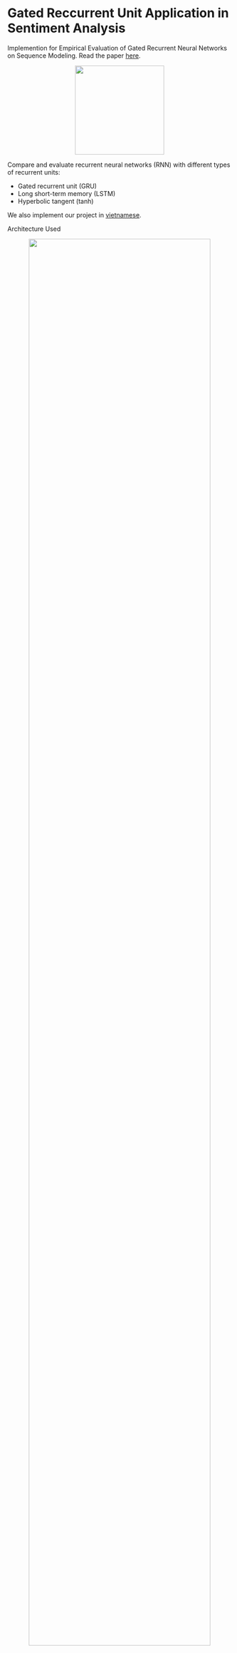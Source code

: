 # Gated Reccurrent Unit Application in Sentiment Analysis
Implemention for Empirical Evaluation of Gated Recurrent Neural Networks on Sequence Modeling. Read the paper [here](https://arxiv.org/pdf/1412.3555.pdf).

<p align="center">
    <img src='https://storage.googleapis.com/protonx-cloud-storage/transformer/protonx-transf.png' width=200 class="center">
</p>

Compare and evaluate recurrent neural networks (RNN) with different types of recurrent units: 
- Gated recurrent unit (GRU)
- Long short-term memory (LSTM)
- Hyperbolic tangent (tanh)

We also implement our project in [vietnamese](https://docs.google.com/document/d/1GHZIDAyfCL2O-PVPVyQJdcQ8FxdkPGA4-AQd3cCYoMQ/edit?usp=sharing).

Architecture Used
<p align="center">
    <img src='./assets/architecture.png' width="90%" class="center">
</p>

Advisors: [Ngoc Nguyen](https://github.com/bangoc123)

Authors: [Duong Tran](https://github.com/ttduongtran), [Dung Nguyen](https://github.com/anhdungpro97), [Sang Nguyen](https://github.com/joeeislovely)



## I.  Setup Environment

- Step 1: Create the environment (Make sure you have installed the lastest [Miniconda](https://docs.conda.io/en/latest/miniconda.html))

```python
conda env create -f environment.yml
```

- Step 2: Activate environment
```
conda activate gru
```

## II.  Set up your dataset

- Your dataset must be a `.csv` file.
- You should remember the directory where you put the dataset in order to use it for training.
	+ The default directory is `../data/..`.
	+ For example: `../data/IMDB_Dataset.csv`.
- You can use the default `IMDB_Dataset.csv` or `IMDB_Dataset_mini.csv` which are available in `../data`.
- More about the IMDB_Dataset at [Kaggle](https://www.kaggle.com/lakshmi25npathi/imdb-dataset-of-50k-movie-reviews). 

- If you use another dataset, remember that your dataset should be same as this architecture.

| data_name   |   data_label      |
|----------|:-------------:|
| Training sentence 1       |  label 1|
| Trainning sentence 2              |    label 2 |
| ...              |    ... |

- For example: `IMDB_Dataset.csv`

| review   |   sentiment      |
|----------|:-------------:|
| What a disappointment! Piper Perabo...       |  negative|
| I love this movie. It was one of my favorite m...             |    positive |
| ...              |    ... |
	

- References: [ProtonX-Transformer](https://github.com/bangoc123/transformer) and [ProtonX-NLPMixer](https://github.com/bangoc123/mlp-mixer)

## III. Training Process

Training script:


```python

!python train.py --epochs ${epochs} 
                --model-folder ${model_folder}
                --checkpoint-folder ${checkpoint_folder}
                --data-path ${data_path}
                --data-name ${data_name}
                --label-name ${label_name}
                --data-classes ${data_classes}
                --num-class ${num_classes}
                --model ${model} 
                --units ${units}
                --embedding-size ${embedding_size}
                --vocab-size ${vocab_size}
                --max-length ${max_length}
                --learning-rate ${learning_rate}
                --optimizer ${optimizer}
                --test-size ${test_size}
                --batch-size ${batch_size}
                --buffer-size ${buffer_size}

```

Example for `IMDB dataset`:

```python
!python train.py --epochs 20 --model gru --optimizer rmsprop --units 128 --embedding-size 128 --vocab-size=10000 --max-length 256 --learning-rate 0.0008  --test-size 0.2 --batch-size 32 --buffer-size 128
```

Example for others dataset:

```python
!python train.py --epochs 20 --model gru --learning-rate 0.0008 --optimizer rmsprop --model-folder /tmp/model/ --checkpoint-folder /tmp/checkpoints/ --data-path data/IMDB_Dataset.csv --data-name review  --label-name sentiment --data-classes {'negative': 0, 'positive': 1} --num-class 2 --units 128 --embedding-size 128 --vocab-size=10000 --max-length 256  --test-size 0.2 --batch-size 32 --buffer-size 128
```


There are some `important` arguments for the script you should consider when running it:
- `model-folder`: Directory model. (E.g. `tmp/model`)
- `checkpoint-folder`: Directory checkpoints. (E.g. `tmp/checkpoints`)
- `data-path`: The path of dataset (Must be csv format. E.g. `data/IMDB_Dataset.csv`)
- `data-name`: The folder of validation data
- `data-name`: Name of data column that having sentences will be train. (e.g. `review`)
- `label-name`:  Name of label column that having labels will be train. (e.g. `sentiment` )
- `data-classes`: Set of labels that you need to convert to categorical. (E.g. `{'negative': 0, 'positive': 1}`)
- `num-class`: Number of labels in your dataset. (e.g. `2` labels)
- `model`: Choose one model that you want to test including: `gru`, `lstm`, `tanh`. Default is `gru`
- `units`: Hidden dimension. Default is `128`
- `embedding-size`: Embedding dimension. Default is `128`
- `vocab-size`: Vocabulary size. Default is `10000`
- `max-length`: The maximum length of a sentence you want to keep when preprocessing. Default value `256`
- `learning-rate`: Learning rate. Default is `0.005`
- `optimizer`: Choose one optimizer that you want to apply, including: `rmsprop` and `adam`. Default is `rmsprop`
- `test-size`: Split to train (1-x) and test (x) dataset with ratio. Default is `0.2`
- `batch-size`: The batch size of the dataset. Default value `64`

## IV. Prediction Process

Ensure you already have trained for the `tmp/model/${model}` was created after successful training process. Use the script below to predict:

```python

!python predict.py --review-sentence ${The review sentence} 
                --model-path ${model directory}
                --data-path ${data_path}
                --data-name ${data_name}
                --data-classes ${data_classes}       
                --vocab-size ${vocab_size}
                --max-length ${max_length}

```
Using GRU model for predictions:

```python
!python predict.py --model-path tmp/model/gru.h5py --review-sentence "The plot of film is really good"
```

Other predictions with LSTM:

```python
!python predict.py --model-path tmp/model/lstm.h5py --review-sentence "The plot of film is really good"
```

## V. Result and Comparision

The arguments that we used for train:
- epoch: `10`
- loss: `rmsprop`
- metrics: `['accuracy', 'mse']`

### 1. GRU
```
...
Epoch 6/10
1250/1250 [==============================] - 325s 260ms/step - loss: 0.1785 - accuracy: 0.9317 - mse: 0.0511 - val_loss: 0.3023 - val_accuracy: 0.8936 - val_mse: 0.0836
Epoch 7/10
1250/1250 [==============================] - 326s 261ms/step - loss: 0.1621 - accuracy: 0.9388 - mse: 0.0459 - val_loss: 0.3329 - val_accuracy: 0.8818 - val_mse: 0.0924
Epoch 8/10
1250/1250 [==============================] - 326s 261ms/step - loss: 0.1460 - accuracy: 0.9434 - mse: 0.0414 - val_loss: 0.3247 - val_accuracy: 0.8863 - val_mse: 0.0864
Epoch 9/10
1250/1250 [==============================] - 323s 258ms/step - loss: 0.1310 - accuracy: 0.9507 - mse: 0.0368 - val_loss: 0.3278 - val_accuracy: 0.8841 - val_mse: 0.0878
Epoch 10/10
1250/1250 [==============================] - 322s 258ms/step - loss: 0.1149 - accuracy: 0.9572 - mse: 0.0318 - val_loss: 0.3633 - val_accuracy: 0.8818 - val_mse: 0.0919

```

### 2. LSTM
```
...
Epoch 6/10
1250/1250 [==============================] - 352s 281ms/step - loss: 0.4320 - accuracy: 0.8328 - mse: 0.1327 - val_loss: 0.4471 - val_accuracy: 0.8203 - val_mse: 0.1405
Epoch 7/10
1250/1250 [==============================] - 350s 280ms/step - loss: 0.4057 - accuracy: 0.8458 - mse: 0.1232 - val_loss: 0.4552 - val_accuracy: 0.8326 - val_mse: 0.1386
Epoch 8/10
1250/1250 [==============================] - 350s 280ms/step - loss: 0.3847 - accuracy: 0.8532 - mse: 0.1166 - val_loss: 0.4161 - val_accuracy: 0.8353 - val_mse: 0.1303
Epoch 9/10
1250/1250 [==============================] - 349s 280ms/step - loss: 0.3255 - accuracy: 0.8714 - mse: 0.0977 - val_loss: 0.3246 - val_accuracy: 0.8581 - val_mse: 0.0993
Epoch 10/10
1250/1250 [==============================] - 350s 280ms/step - loss: 0.2795 - accuracy: 0.8878 - mse: 0.0830 - val_loss: 0.3019 - val_accuracy: 0.8795 - val_mse: 0.0905

```
### 3. TANH
```
...
Epoch 6/10
1250/1250 [==============================] - 103s 83ms/step - loss: 0.6915 - accuracy: 0.5132 - mse: 0.2491 - val_loss: 0.6915 - val_accuracy: 0.5115 - val_mse: 0.2492
Epoch 7/10
1250/1250 [==============================] - 103s 82ms/step - loss: 0.6851 - accuracy: 0.5284 - mse: 0.2460 - val_loss: 0.6787 - val_accuracy: 0.5420 - val_mse: 0.2428
Epoch 8/10
1250/1250 [==============================] - 103s 82ms/step - loss: 0.6713 - accuracy: 0.5501 - mse: 0.2395 - val_loss: 0.6785 - val_accuracy: 0.5443 - val_mse: 0.2427
Epoch 9/10
1250/1250 [==============================] - 103s 82ms/step - loss: 0.6715 - accuracy: 0.5508 - mse: 0.2396 - val_loss: 0.6908 - val_accuracy: 0.5250 - val_mse: 0.2485
Epoch 10/10
1250/1250 [==============================] - 103s 82ms/step - loss: 0.6731 - accuracy: 0.5497 - mse: 0.2403 - val_loss: 0.6936 - val_accuracy: 0.5233 - val_mse: 0.2494

```

### 4. Results

- Base on the results of Training with 3 kinds of model, we explored that there are differences about the accuracy:
	+ Both GRU and LSTM have high efficiency with the highest `val_accuracy` is 0.8936 and 0.8795, respectively.    
	+ The tanh model is the opposite, which its `val_accuracy` is really low with just around 0.54 
- The results clearly demonstrated the superiority of the gated-RNN units; both the LSTM unit and GRU, over the traditional tanh method.
- However, we cannot make a concrete conclusion on which of the two gating units was better.

<!-- ## VI. Running Test

When you want to modify the model, you need to run the test to make sure your change does not affect the whole system.

In the `./folder-name` **(FIXME)** folder please run:

```bash
pytest
``` -->


